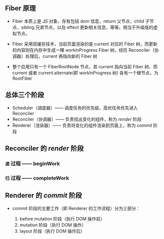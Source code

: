 ## Fiber 原理

- Fiber 本质上是 JS 对象，存有包括 dom 信息，return 父节点，child 子节点，sibling 兄弟节点，以及 effect 更新相关信息，等等。相当于升级版的虚拟节点。

- Fiber 采用双缓存技术，当前页面渲染的是 current 对应的 Fiber 树，而更新的内容则在内存中生成一棵 workInProgress Fiber 树。经历 Reconciler（协调器）处理后，current 再指向新的 Fiber 树

- 整个应用只有一个 FiberRootNode 节点，其 current 指向当前 Fiber 树，而 current 或者 current.alternate(即 workInProgress 树) 各有一个根节点，为 RootFiber

## 总体三个阶段

- Scheduler（调度器）—— 调度任务的优先级，高优任务优先进入 Reconciler
- Reconciler（协调器）—— 负责找出变化的组件，称为 _render_ 阶段
- Renderer（渲染器）—— 负责将变化的组件渲染到页面上，称为 _commit_ 阶段

## Reconciler 的 _render_ 阶段

### `递` 过程 —— beginWork

### `归` 过程 —— completeWork

## Renderer 的 _commit_ 阶段

- commit 阶段的主要工作（即 Renderer 的工作流程）分为三部分：

  1. before mutation 阶段（执行 DOM 操作前）
  2. mutation 阶段（执行 DOM 操作）
  3. layout 阶段（执行 DOM 操作后）
